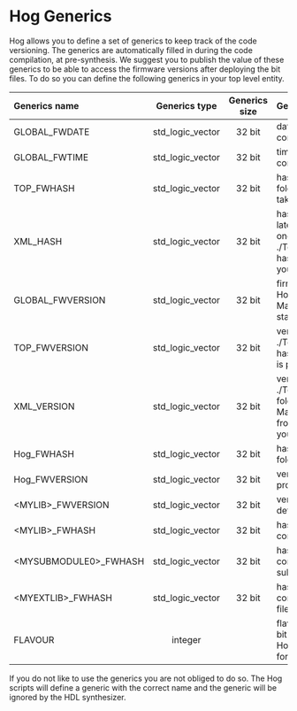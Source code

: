 # Hog Generics

Hog allows you to define a set of generics to keep track of the code versioning. 
The generics are automatically filled in during the code compilation, at pre-synthesis.
We suggest you to publish the value of these generics to be able to access the firmware versions after deploying the bit files.
To do so you can define the following generics in your top level entity.

| Generics name           | Generics type      | Generics size | Generics description                                                                                                                                       |
|:------------------------|:------------------:|:-------------:|:-----------------------------------------------------------------------------------------------------------------------------------------------------------|
| GLOBAL_FWDATE           | std_logic_vector   | 32 bit         | date in which the firmware is compiled it uses d/m/Y format |
| GLOBAL_FWTIME           | std_logic_vector   | 32 bit         | time in which the firmware is compiled it uses 00H:M:S fromat  | 
| TOP_FWHASH              | std_logic_vector   | 32 bit         | hash code (git SHA) for the folder ./Top/\<project_name\> taken from the latest git commit   | 
| XML_HASH                | std_logic_vector   | 32 bit         | hash code (git SHA) for the latest commit in which at least one of the files in ./Top/\<project_name\>/xml/xm.lst has been modified, available if your project uses IPbus    |
| GLOBAL_FWVERSION        | std_logic_vector   | 32 bit         | firmware version produced by Hog, it has the form MajorMinorCommit, is produced starting from the latest tag    | 
| TOP_FWVERSION           | std_logic_vector   | 32 bit         | version for the ./Top/\<project_name\> folder, it has the form MajorMinorCommit, is produced from the latest tag   |
| XML_VERSION             | std_logic_vector   | 32 bit         | version for the ./Top/\<project_name\>/xml folder, it has the form MajorMinorCommit, is produced from the latest tag(available if your project uses IPbus) | 
| Hog_FWHASH              | std_logic_vector   | 32 bit         | hash code (git SHA) for the Hog folder   | 
| Hog_FWVERSION           | std_logic_vector   | 32 bit         | version for the Hog folder, produced from the latest tag   |
| \<MYLIB\>_FWVERSION     | std_logic_vector   | 32 bit         | version for the list files used in defining library \<MYLIB\>  |
| \<MYLIB\>_FWHASH        | std_logic_vector   | 32 bit         | hash code (git SHA) for the files contained \<MYLIB\> list file |
| \<MYSUBMODULE0\>_FWHASH | std_logic_vector   | 32 bit         | hash code (git SHA) for the last commit of \<MYSUBMODULE\> submodule |
| \<MYEXTLIB\>_FWHASH     | std_logic_vector   | 32 bit         | hash code (git SHA) for the file contained the \<MYEXTLIB\> list file |
| FLAVOUR                 | integer            |                | flavour used for generating this bit file, set if your project uses Hog flavours to produce bit files for different devices |

If you do not like to use the generics you are not obliged to do so.
The Hog scripts will define a generic with the correct name and the generic will be ignored by the HDL synthesizer.

